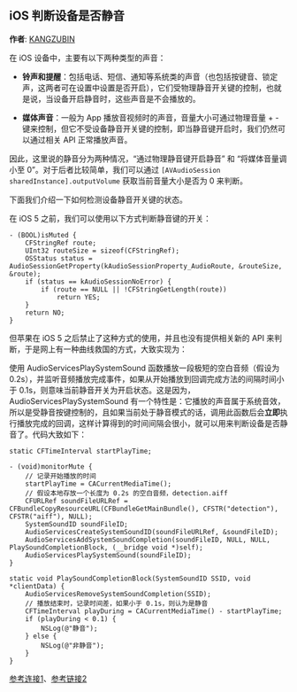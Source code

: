 iOS 判断设备是否静音
--------
**作者**: [KANGZUBIN](https://weibo.com/kangzubin)

在 iOS 设备中，主要有以下两种类型的声音：

* **铃声和提醒**：包括电话、短信、通知等系统类的声音（也包括按键音、锁定声，这两者可在设置中设置是否开启），它们受物理静音开关键的控制，也就是说，当设备开启静音时，这些声音是不会播放的。

* **媒体声音**：一般为 App 播放音视频时的声音，音量大小可通过物理音量 + - 键来控制，但它不受设备静音开关键的控制，即当静音键开启时，我们仍然可以通过相关 API 正常播放声音。

因此，这里说的静音分为两种情况，“通过物理静音键开启静音” 和 “将媒体音量调小至 0”。对于后者比较简单，我们可以通过 `[AVAudioSession sharedInstance].outputVolume` 获取当前音量大小是否为 0 来判断。

下面我们介绍一下如何检测设备静音开关键的状态。

在 iOS 5 之前，我们可以使用以下方式判断静音键的开关：

```objc
- (BOOL)isMuted {
    CFStringRef route;
    UInt32 routeSize = sizeof(CFStringRef);
    OSStatus status = AudioSessionGetProperty(kAudioSessionProperty_AudioRoute, &routeSize, &route);
    if (status == kAudioSessionNoError) {
        if (route == NULL || !CFStringGetLength(route))
            return YES;
    }
    return NO;
}
```

但苹果在 iOS 5 之后禁止了这种方式的使用，并且也没有提供相关新的 API 来判断，于是网上有一种曲线救国的方式，大致实现为：

使用 AudioServicesPlaySystemSound 函数播放一段极短的空白音频（假设为 0.2s），并监听音频播放完成事件，如果从开始播放到回调完成方法的间隔时间小于 0.1s，则意味当前静音开关为开启状态。这是因为，AudioServicesPlaySystemSound 有一个特性是：它播放的声音属于系统音效，所以是受静音按键控制的，且如果当前处于静音模式的话，调用此函数后会**立即**执行播放完成的回调，这样计算得到的时间间隔会很小，就可以用来判断设备是否静音了。代码大致如下：

```objc
static CFTimeInterval startPlayTime;

- (void)monitorMute {
    // 记录开始播放的时间
    startPlayTime = CACurrentMediaTime();
    // 假设本地存放一个长度为 0.2s 的空白音频，detection.aiff
    CFURLRef soundFileURLRef = CFBundleCopyResourceURL(CFBundleGetMainBundle(), CFSTR("detection"), CFSTR("aiff"), NULL);
    SystemSoundID soundFileID;
    AudioServicesCreateSystemSoundID(soundFileURLRef, &soundFileID);
    AudioServicesAddSystemSoundCompletion(soundFileID, NULL, NULL, PlaySoundCompletionBlock, (__bridge void *)self);
    AudioServicesPlaySystemSound(soundFileID);
}

static void PlaySoundCompletionBlock(SystemSoundID SSID, void *clientData) {
    AudioServicesRemoveSystemSoundCompletion(SSID);
    // 播放结束时，记录时间差，如果小于 0.1s，则认为是静音
    CFTimeInterval playDuring = CACurrentMediaTime() - startPlayTime;
    if (playDuring < 0.1) {
        NSLog(@"静音");
    } else {
        NSLog(@"非静音");
    }
}
```

[参考连接1](https://www.jianshu.com/p/6db6065b6b3d)、[参考链接2](https://mp.weixin.qq.com/s/yYCaPMxHGT9LyRyAPewVWQ)
